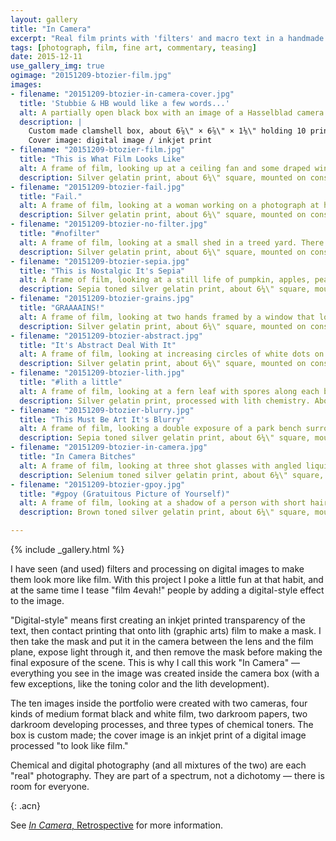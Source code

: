 ```yaml
---
layout: gallery
title: "In Camera"
excerpt: "Real film prints with 'filters' and macro text in a handmade box."
tags: [photograph, film, fine art, commentary, teasing]
date: 2015-12-11
use_gallery_img: true
ogimage: "20151209-btozier-film.jpg"
images:
- filename: "20151209-btozier-in-camera-cover.jpg"
  title: 'Stubbie & HB would like a few words...'
  alt: A partially open black box with an image of a Hasselblad camera and a Holga camera on the front. The image is heavily distressed.
  description: |
    Custom made clamshell box, about 6⅞\" × 6⅞\" × 1⅛\" holding 10 prints.  
    Cover image: digital image / inkjet print
- filename: "20151209-btozier-film.jpg"
  title: "This is What Film Looks Like"
  alt: A frame of film, looking up at a ceiling fan and some draped window shades. The title is overlaid in white macro text.
  description: Silver gelatin print, about 6¼\" square, mounted on conservation board.
- filename: "20151209-btozier-fail.jpg"
  title: "Fail."
  alt: A frame of film, looking at a woman working on a photograph at her computer. She looks surprised. The title is overlaid in white macro text.
  description: Silver gelatin print, about 6¼\" square, mounted on conservation board.
- filename: "20151209-btozier-no-filter.jpg"
  title: "#nofilter"
  alt: A frame of film, looking at a small shed in a treed yard. There are no leaves. The title is overlaid in white macro text.
  description: Silver gelatin print, about 6¼\" square, mounted on conservation board.
- filename: "20151209-btozier-sepia.jpg"
  title: "This is Nostalgic It's Sepia"
  alt: A frame of film, looking at a still life of pumpkin, apples, pears and corn. The title is overlaid in white macro text.
  description: Sepia toned silver gelatin print, about 6¼\" square, mounted on conservation board.
- filename: "20151209-btozier-grains.jpg"
  title: "GRAAAAINS!"
  alt: A frame of film, looking at two hands framed by a window that looks out at a tree and sky. The title is overlaid in white macro text.
  description: Silver gelatin print, about 6¼\" square, mounted on conservation board.
- filename: "20151209-btozier-abstract.jpg"
  title: "It's Abstract Deal With It"
  alt: A frame of film, looking at increasing circles of white dots on a black ground. The title is overlaid in white macro text.
  description: Silver gelatin print, about 6¼\" square, mounted on conservation board.
- filename: "20151209-btozier-lith.jpg"
  title: "#lith a little"
  alt: A frame of film, looking at a fern leaf with spores along each branch. The title is overlaid in white macro text.
  description: Silver gelatin print, processed with lith chemistry. About 6¼\" square, mounted on conservation board.
- filename: "20151209-btozier-blurry.jpg"
  title: "This Must Be Art It's Blurry"
  alt: A frame of film, looking a double exposure of a park bench surrounded by autumn leaves. The title is overlaid in white macro text.
  description: Sepia toned silver gelatin print, about 6¼\" square, mounted on conservation board.
- filename: "20151209-btozier-in-camera.jpg"
  title: "In Camera Bitches"
  alt: A frame of film, looking at three shot glasses with angled liquid in them. The title is overlaid in white macro text.
  description: Selenium toned silver gelatin print, about 6¼\" square, mounted on conservation board.
- filename: "20151209-btozier-gpoy.jpg"
  title: "#gpoy (Gratuitous Picture of Yourself)"
  alt: A frame of film, looking at a shadow of a person with short hair and glasses. The title is overlaid in white macro text.
  description: Brown toned silver gelatin print, about 6¼\" square, mounted on conservation board.

---
```


{% include _gallery.html %}

<div markdown="1">
I have seen (and used) filters and processing on digital images to make them look more like film. With this project I poke a little fun at that habit, and at the same time I tease "film 4evah!" people by adding a digital-style effect to the image.

"Digital-style" means first creating an inkjet printed transparency of the text, then contact printing that onto lith (graphic arts) film to make a mask. I then take the mask and put it in the camera between the lens and the film plane, expose light through it, and then remove the mask before making the final exposure of the scene. This is why I call this work "In Camera" — everything you see in the image was created inside the camera box (with a few exceptions, like the toning color and the lith development).

The ten images inside the portfolio were created with two cameras, four kinds of medium format black and white film, two darkroom papers, two darkroom developing processes, and three types of chemical toners. The box is custom made; the cover image is an inkjet print of a digital image processed "to look like film."

Chemical and digital photography (and all mixtures of the two) are each "real" photography. They are part of a spectrum, not a dichotomy — there is room for everyone.
</div>
{: .acn}


See [_In Camera_, Retrospective](/in-camera-retrospective/) for more information.

